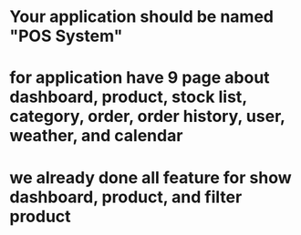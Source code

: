 # Your application should be named "POS System"
#  for application have 9 page about dashboard, product, stock list, category, order, order history, user, weather, and calendar
# we already done all feature for show dashboard, product, and filter product
